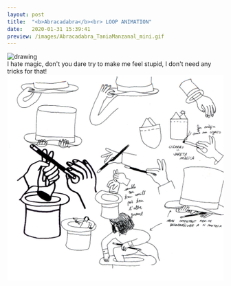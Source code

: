 ```yaml
---
layout: post
title:  "<b>Abracadabra</b><br> LOOP ANIMATION"
date:   2020-01-31 15:39:41
preview: /images/Abracadabra_TaniaManzanal_mini.gif
---
```


<div class="row">


<div class="column">
<img src="/images/Abracadabra_TaniaManzanal_mini.gif" alt="drawing">

</div>

<div class="column">
I hate magic, don't you dare try to make me feel stupid, I don't need any tricks for that!

</div></div>

<img src="/images/TaniaManzanal_Abracadabra_sketch.jpg" alt="drawing">
